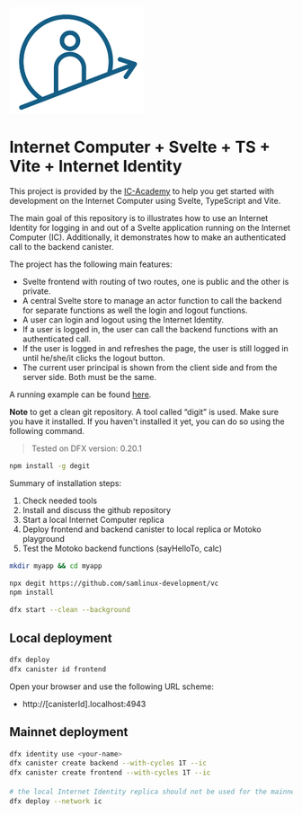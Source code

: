 <p align="left" >
  <img width="240"  src="public/icAcademy.png">
</p>

# Internet Computer + Svelte + TS + Vite + Internet Identity

This project is provided by the [IC-Academy](https://blog.icacademy.at) to help you get started with development on the Internet Computer using Svelte, TypeScript and Vite.

The main goal of this repository is to illustrates how to use an Internet Identity for logging in and out of a Svelte application running on the Internet Computer (IC). Additionally, it demonstrates how to make an authenticated call to the backend canister.

The project has the following main features:

- Svelte frontend with routing of two routes, one is public and the other is private.
- A central Svelte store to manage an actor function to call the backend for separate functions as well the login and logout functions.
- A user can login and logout using the Internet Identity.
- If a user is logged in, the user can call the backend functions with an authenticated call.
- If the user is logged in and refreshes the page, the user is still logged in until he/she/it clicks the logout button.
- The current user principal is shown from the client side and from the server side. Both must be the same.

A running example can be found [here](https://wb7hf-myaaa-aaaak-qinuq-cai.icp0.io/).

**Note** to get a clean git repository. A tool called “digit” is used. Make sure you have it installed. If you haven't installed it yet, you can do so using the following command.

> Tested on DFX version: 0.20.1

```bash
npm install -g degit
```

Summary of installation steps:

1. Check needed tools
2. Install and discuss the github repository
3. Start a local Internet Computer replica
4. Deploy frontend and backend canister to local replica or Motoko playground
5. Test the Motoko backend functions (sayHelloTo, calc)


```bash
mkdir myapp && cd myapp
```
```bash
npx degit https://github.com/samlinux-development/vc
npm install
```
```bash
dfx start --clean --background
```
## Local deployment
```bash   
dfx deploy 
dfx canister id frontend
```

Open your browser and use the following URL scheme:

- http://[canisterId].localhost:4943


## Mainnet deployment
```bash
dfx identity use <your-name>
dfx canister create backend --with-cycles 1T --ic
dfx canister create frontend --with-cycles 1T --ic

# the local Internet Identity replica should not be used for the mainnet deployment
dfx deploy --network ic
```

